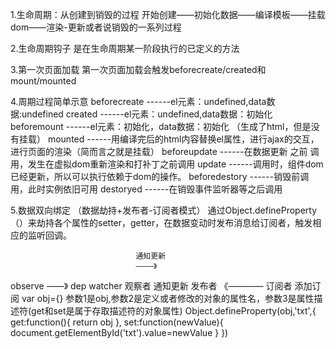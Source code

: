 1.生命周期：从创建到销毁的过程 
    开始创建——初始化数据——编译模板——挂载dom——渲染-更新或者说销毁的一系列过程

2.生命周期钩子
    是在生命周期某一阶段执行的已定义的方法

3.第一次页面加载
    第一次页面加载会触发beforecreate/created和mount/mounted

4.周期过程简单示意
     beforecreate  ------el元素：undefined,data数据:undefined
     created       ------el元素：undefined,data数据：初始化
     beforemount   ------el元素：初始化，data数据：初始化  （生成了html，但是没有挂载）
     mounted       ------用编译完后的html内容替换el属性，进行ajax的交互，进行页面的渲染（简而言之就是挂载）
     beforeupdate  ------在数据更新 之前 调用，发生在虚拟dom重新渲染和打补丁之前调用
     update        ------调用时，组件dom已经更新，所以可以执行依赖于dom的操作。
     beforedestory ------销毁前调用，此时实例依旧可用
     destoryed     ------在销毁事件监听器等之后调用

5.数据双向绑定 （数据劫持+发布者-订阅者模式）
  通过Object.defineProperty（）来劫持各个属性的setter，getter，在数据变动时发布消息给订阅者，触发相应的监听回调。
                                
                                通知更新
                                ————》
  observe     ——》      dep                watcher
   观察者   通知更新     发布者  《————       订阅者
                                 添加订阅
var obj={}
参数1是obj,参数2是定义或者修改的对象的属性名，参数3是属性描述符(get和set是属于存取描述符的对象属性)
Object.defineProperty(obj,'txt',{
    get:function(){
        return obj
    },
    set:function(newValue){
        document.getElementById('txt').value=newValue
    }
})